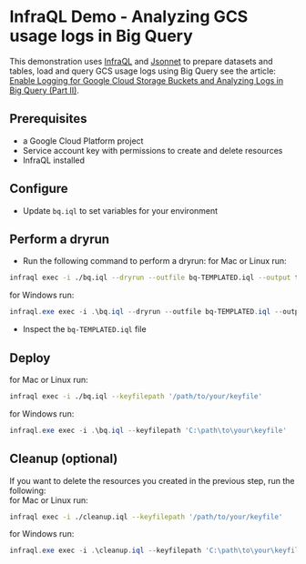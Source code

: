 # InfraQL Demo - Analyzing GCS usage logs in Big Query

This demonstration uses [InfraQL](https://docs.infraql.io/) and [Jsonnet](https://jsonnet.org/) to prepare datasets and tables, load and query GCS usage logs using Big Query see the article: [Enable Logging for Google Cloud Storage Buckets and Analyzing Logs in Big Query (Part II)](https://docs.infraql.io/blog/analyze-gcs-usage-logs-in-bigquery).

## Prerequisites
- a Google Cloud Platform project
- Service account key with permissions to create and delete resources
- InfraQL installed 

## Configure

- Update `bq.iql` to set variables for your environment

## Perform a dryrun

- Run the following command to perform a dryrun:
for Mac or Linux run:
```bash
infraql exec -i ./bq.iql --dryrun --outfile bq-TEMPLATED.iql --output text --hideheaders
```
for Windows run:
```powershell
infraql.exe exec -i .\bq.iql --dryrun --outfile bq-TEMPLATED.iql --output text --hideheaders
```
- Inspect the `bq-TEMPLATED.iql` file

## Deploy
for Mac or Linux run:
```bash
infraql exec -i ./bq.iql --keyfilepath '/path/to/your/keyfile'
```
for Windows run:
```powershell
infraql.exe exec -i .\bq.iql --keyfilepath 'C:\path\to\your\keyfile'
```
## Cleanup (optional)
If you want to delete the resources you created in the previous step, run the following:  
for Mac or Linux run:
```bash
infraql exec -i ./cleanup.iql --keyfilepath '/path/to/your/keyfile'
```
for Windows run:
```powershell
infraql.exe exec -i .\cleanup.iql --keyfilepath 'C:\path\to\your\keyfile'
```
